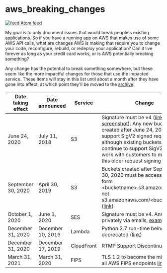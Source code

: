 # aws_breaking_changes
[![feed](https://github.com/SummitRoute/aws_breaking_changes/raw/master/screenshots/feed_icon.png) Atom feed](https://github.com/SummitRoute/aws_breaking_changes/releases.atom)

My goal is to only document issues that would break people's existing applications. So if you have a running app on AWS that makes use of some AWS API calls, what are changes AWS is making that require you to change your code, reconfigure, rebuild, or redeploy your application? Can it live forever as long as your credit card works, or is AWS potentially breaking something?  

Any change has the potential to break something somewhere, but these seem like the more impactful changes for those that use the impacted service.  These items will stay in this list until about a month after they have gone into effect, at which point they'll be moved to the [archive](archive.md).

| Date taking effect | Date announced | Service | Change | How to check |
| ---- | ---- |---- |---- |---- | 
| June 24, 2020 | July 11, 2018 | S3 | Signature must be v4 ([link](https://forums.aws.amazon.com/ann.jspa?annID=5816), [screenshot](https://github.com/SummitRoute/aws_breaking_changes/raw/master/screenshots/s3_sig4.png)). Any new buckets created after June 24, 2020 will not support SigV2 signed requests, although existing buckets will continue to support SigV2 while we work with customers to move off this older request signing method. | Enable CloudTrail S3 Data Events and check `additionalEventData.SignatureVersion` ([link](https://docs.aws.amazon.com/AmazonS3/latest/dev/cloudtrail-identification-sigV2.html)) |
| September 30, 2020 | April 30, 2019 | S3 | Buckets created after September 30, 2020 must be accessed in the form \<bucketname\>.s3.amazonaws.com, not s3.amazonaws.com/\<bucketname\>/ ([link](https://aws.amazon.com/blogs/aws/amazon-s3-path-deprecation-plan-the-rest-of-the-story/)) | See link |
| October 1, 2020 | June 1, 2020 | SES | Signature must be v4. Announced privately via emails, [example](https://wordpress.org/support/topic/amazon-ses-api-signature-version-4-2/) | | 
| December 31, 2020 | December 10, 2019 | Lambda | Python 2.7 run-time being deprecated ([link](https://github.com/SummitRoute/aws_breaking_changes/issues/34)) | |
| December 31, 2020 | December 17, 2019 | CloudFront | RTMP Support Discontinuing ([link](https://forums.aws.amazon.com/ann.jspa?annID=7356)) | |
| March 31, 2021 | March 31, 2020 | FIPS | TLS 1.2 to become the minimum for all AWS FIPS endpoints [link](https://aws.amazon.com/blogs/security/tls-1-2-to-become-the-minimum-for-all-aws-fips-endpoints/) | |
